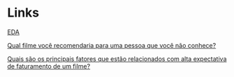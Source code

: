 # Links

[EDA](https://rpubs.com/rafaelpd/1200918)

[Qual filme você recomendaria para uma pessoa que você não conhece?](https://rpubs.com/rafaelpd/1201122)

[Quais são os principais fatores que estão relacionados com alta expectativa de faturamento de um filme?](https://rpubs.com/rafaelpd/1201148)
